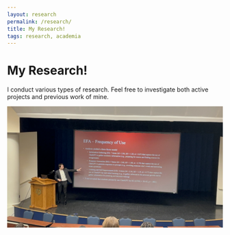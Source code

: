 ```yaml
---
layout: research
permalink: /research/
title: My Research!
tags: research, academia
---
```

<h1>My Research!</h1>

I conduct various types of research. Feel free to investigate both
active projects and previous work of mine.

![Presenting at OPS 2024](/images/research/ops.jpg "Presenting at OPS 2024")
